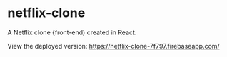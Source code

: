 # netflix-clone
A Netflix clone {front-end) created in React.

View the deployed version:
https://netflix-clone-7f797.firebaseapp.com/
